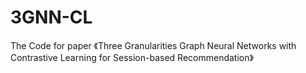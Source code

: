 # 3GNN-CL
The Code for paper 《Three Granularities Graph Neural Networks with Contrastive Learning for Session-based Recommendation》
